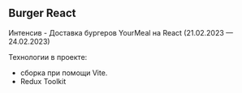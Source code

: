 ## Burger React

Интенсив - Доставка бургеров YourMeal на React (21.02.2023 — 24.02.2023)

Технологии в проекте:

- сборка при помощи Vite.
- Redux Toolkit
